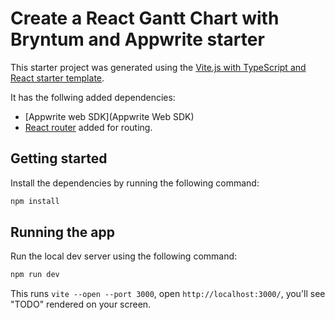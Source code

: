 # Create a React Gantt Chart with Bryntum and Appwrite starter


This starter project was generated using the [Vite.js with TypeScript and React starter template](https://vite.dev/guide/#scaffolding-your-first-vite-project).

It has the follwing added dependencies:
- [Appwrite web SDK](Appwrite Web SDK)
- [React router](https://reactrouter.com/en/main) added for routing.

## Getting started

Install the dependencies by running the following command: 

```sh
npm install
```

## Running the app

Run the local dev server using the following command:

```sh
npm run dev
```

This runs `vite --open --port 3000`, open `http://localhost:3000/`, you'll see "TODO" rendered on your screen.